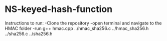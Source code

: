 # NS-keyed-hash-function

Instructions to run:
-Clone the repository 
-open terminal and navigate to the HMAC folder
-run g++ hmac.cpp ../hmac_sha256.c ../hmac_sha256.h ../sha256.c ../sha256.h
